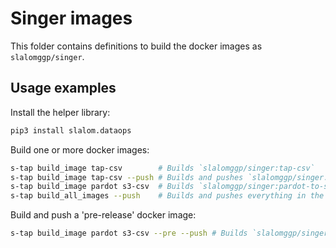 # Singer images

This folder contains definitions to build the docker images as `slalomggp/singer`.

## Usage examples

Install the helper library:

```bash
pip3 install slalom.dataops
```

Build one or more docker images:

```bash
s-tap build_image tap-csv        # Builds `slalomggp/singer:tap-csv`
s-tap build_image tap-csv --push # Builds and pushes `slalomggp/singer:tap-csv`
s-tap build_image pardot s3-csv  # Builds `slalomggp/singer:pardot-to-s3-csv`
s-tap build_all_images --push    # Builds and pushes everything in the index
```

Build and push a 'pre-release' docker image:

```bash
s-tap build_image pardot s3-csv --pre --push # Builds `slalomggp/singer:pardot-to-s3-csv--pre`
```
